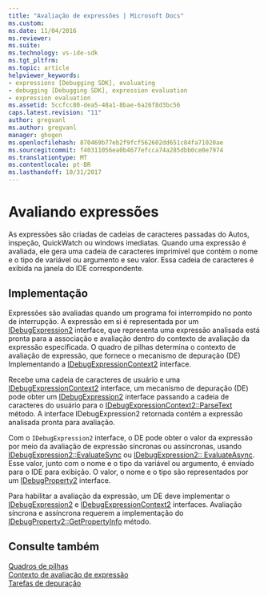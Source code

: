 ```yaml
---
title: "Avaliação de expressões | Microsoft Docs"
ms.custom: 
ms.date: 11/04/2016
ms.reviewer: 
ms.suite: 
ms.technology: vs-ide-sdk
ms.tgt_pltfrm: 
ms.topic: article
helpviewer_keywords:
- expressions [Debugging SDK], evaluating
- debugging [Debugging SDK], expression evaluation
- expression evaluation
ms.assetid: 5ccfcc80-dea5-48a1-8bae-6a26f8d3bc56
caps.latest.revision: "11"
author: gregvanl
ms.author: gregvanl
manager: ghogen
ms.openlocfilehash: 870469b77eb2f9fcf562602dd651c84fa71020ae
ms.sourcegitcommit: f40311056ea0b4677efcca74a285dbb0ce0e7974
ms.translationtype: MT
ms.contentlocale: pt-BR
ms.lasthandoff: 10/31/2017
---
```

# <a name="evaluating-expressions"></a>Avaliando expressões
As expressões são criadas de cadeias de caracteres passadas do Autos, inspeção, QuickWatch ou windows imediatas. Quando uma expressão é avaliada, ele gera uma cadeia de caracteres imprimível que contém o nome e o tipo de variável ou argumento e seu valor. Essa cadeia de caracteres é exibida na janela do IDE correspondente.  
  
## <a name="implementation"></a>Implementação  
 Expressões são avaliadas quando um programa foi interrompido no ponto de interrupção. A expressão em si é representada por um [IDebugExpression2](../../extensibility/debugger/reference/idebugexpression2.md) interface, que representa uma expressão analisada está pronta para a associação e avaliação dentro do contexto de avaliação da expressão especificada. O quadro de pilhas determina o contexto de avaliação de expressão, que fornece o mecanismo de depuração (DE) Implementando a [IDebugExpressionContext2](../../extensibility/debugger/reference/idebugexpressioncontext2.md) interface.  
  
 Recebe uma cadeia de caracteres de usuário e uma [IDebugExpressionContext2](../../extensibility/debugger/reference/idebugexpressioncontext2.md) interface, um mecanismo de depuração (DE) pode obter um [IDebugExpression2](../../extensibility/debugger/reference/idebugexpression2.md) interface passando a cadeia de caracteres do usuário para o [ IDebugExpressionContext2::ParseText](../../extensibility/debugger/reference/idebugexpressioncontext2-parsetext.md) método. A interface IDebugExpression2 retornada contém a expressão analisada pronta para avaliação.  
  
 Com o `IDebugExpression2` interface, o DE pode obter o valor da expressão por meio da avaliação de expressão síncronas ou assíncronas, usando [IDebugExpression2::EvaluateSync](../../extensibility/debugger/reference/idebugexpression2-evaluatesync.md) ou [IDebugExpression2:: EvaluateAsync](../../extensibility/debugger/reference/idebugexpression2-evaluateasync.md). Esse valor, junto com o nome e o tipo da variável ou argumento, é enviado para o IDE para exibição. O valor, o nome e o tipo são representados por um [IDebugProperty2](../../extensibility/debugger/reference/idebugproperty2.md) interface.  
  
 Para habilitar a avaliação da expressão, um DE deve implementar o [IDebugExpression2](../../extensibility/debugger/reference/idebugexpression2.md) e [IDebugExpressionContext2](../../extensibility/debugger/reference/idebugexpressioncontext2.md) interfaces. Avaliação síncrona e assíncrona requerem a implementação do [IDebugProperty2::GetPropertyInfo](../../extensibility/debugger/reference/idebugproperty2-getpropertyinfo.md) método.  
  
## <a name="see-also"></a>Consulte também  
 [Quadros de pilhas](../../extensibility/debugger/stack-frames.md)   
 [Contexto de avaliação de expressão](../../extensibility/debugger/expression-evaluation-context.md)   
 [Tarefas de depuração](../../extensibility/debugger/debugging-tasks.md)